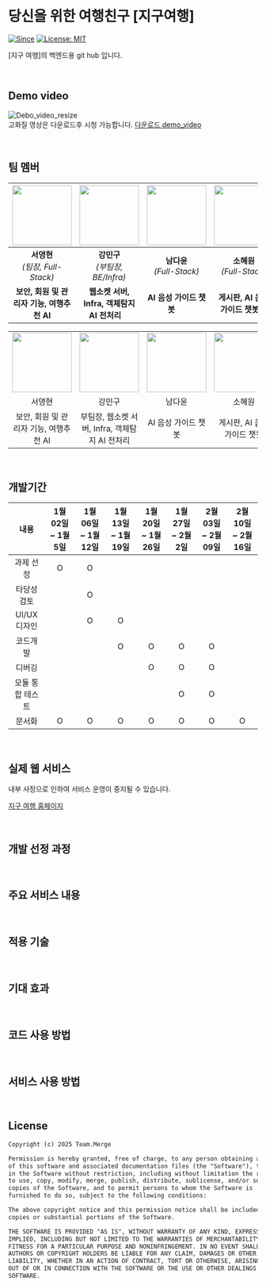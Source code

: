 # 당신을 위한 여행친구 [지구여행]

[![Since](https://img.shields.io/badge/since-2025.01.02-333333.svg)](https://github.com/Team-Merge/jigu_travel)
[![License: MIT](https://img.shields.io/badge/License-MIT-yellow.svg)](https://github.com/Team-Merge/jigu_travel/blob/develop/LICENSE)


[지구 여행]의 백엔드용 git hub 입니다.

<br>

## Demo video
![Debo_video_resize](https://github.com/user-attachments/assets/ff9c3792-7c9b-4257-b2e9-107d7fd6765a)
<br>
고화질 영상은 다운로드후 시청 가능합니다. [다운로드 demo_video](https://github.com/Team-Merge/jigu_travel/raw/develop/demo_video.mp4)

<br>

## 팀 멤버
| <a href="https://github.com/Lucky-SeoYounghyun"><img src="https://github.com/Lucky-SeoYounghyun.png?size=120" width="120"/></a> | <a href="https://github.com/rkdalsrn555"><img src="https://github.com/rkdalsrn555.png?size=120" width="120"/></a> | <a href="https://github.com/dayoonn"><img src="https://github.com/dayoonn.png?size=120" width="120"/></a> | <a href="https://github.com/ekdha235"><img src="https://github.com/ekdha235.png?size=120" width="120"/></a> | <a href="https://github.com/Dah222"><img src="https://github.com/Dah222.png?size=120" width="120"/></a> | <a href="https://github.com/YJH0501"><img src="https://github.com/YJH0501.png?size=120" width="120"/></a> |
|:----------------------------------------------------------------------------------------------------:|:-------------------------------------------------------------------------------:|:---------------------------------------------------------------------------------:|:---------------------------------------------------------------------:|:-------------------------------------------------------------------------------------:|:-------------------------------------------------------------------------------------:|
| **서영현** <br/> *(팀장, Full-Stack)* | **강민구** <br/> *(부팀장, BE/Infra)* | **남다윤** <br/> *(Full-Stack)* | **소혜원** <br/> *(Full-Stack)* | **안다희** <br/> *(Full-Stack)* | **양준형** <br/> *(Full-Stack)* |
| **보안, 회원 및 관리자 기능, 여행추천 AI** | **웹소켓 서버, Infra, 객체탐지 AI 전처리**&nbsp;&nbsp;&nbsp;&nbsp; | **AI 음성 가이드 챗봇** &nbsp;&nbsp;&nbsp;&nbsp;| **게시판, AI 음성 가이드 챗봇**&nbsp;&nbsp;&nbsp;&nbsp; | **웹소켓, 여행 추천 AI, 위치기반 추천 시스템**&nbsp;&nbsp;&nbsp;&nbsp; | **Yolo, 객체 탐지** &nbsp;&nbsp;&nbsp;&nbsp;|
<table style="width:100%; text-align:center;">
    <tr>
        <td><a href="https://github.com/Lucky-SeoYounghyun"><img src="https://github.com/Lucky-SeoYounghyun.png?size=120" width="120"/></a></td>
        <td><a href="https://github.com/rkdalsrn555"><img src="https://github.com/rkdalsrn555.png?size=120" width="120"/></a></td>
        <td><a href="https://github.com/dayoonn"><img src="https://github.com/dayoonn.png?size=120" width="120"/></a></td>
        <td><a href="https://github.com/ekdha235"><img src="https://github.com/ekdha235.png?size=120" width="120"/></a></td>
        <td><a href="https://github.com/Dah222"><img src="https://github.com/Dah222.png?size=120" width="120"/></a></td>
        <td><a href="https://github.com/YJH0501"><img src="https://github.com/YJH0501.png?size=120" width="120"/></a></td>
    </tr>
    <tr>
        <td>서영현</td>
        <td>강민구</td>
        <td>남다윤</td>
        <td>소혜원</td>
        <td>안다희</td>
        <td>양준형</td>
    </tr>
    <tr>
        <td style="width:16%">보안, 회원 및 관리자 기능, 여행추천 AI</td>
        <td style="width:16%">부팀장, 웹소켓 서버, Infra, 객체탐지 AI 전처리</td>
        <td style="width:16%">AI 음성 가이드 챗봇</td>
        <td style="width:16%">게시판, AI 음성 가이드 챗봇</td>
        <td style="width:16%">웹소캣, 여행 추천 AI, 위치기반 추천 시스템</td>
        <td style="width:16%">Yolo, 객체 탐지</td>
    </tr>
</table>

<br>

## 개발기간
|      내용      | 1월 02일 ~ 1월 5일 | 1월 06일 ~ 1월 12일 | 1월 13일 ~ 1월 19일 | 1월 20일 ~ 1월 26일 | 1월 27일 ~ 2월 2일 | 2월 03일 ~ 2월 09일 | 2월 10일 ~ 2월 16일 |
|:--------------:|:-----------------:|:------------------:|:------------------:|:------------------:|:------------------:|:------------------:|:------------------:|
|    과제 선정    |         O         |          O         |                    |                    |                    |                    |                    |
|   타당성 검토   |                   |          O         |                    |                    |                    |                    |                    |
|   UI/UX디자인   |                   |          O         |          O         |                    |                    |                    |                    |
|    코드개발     |                   |                    |          O         |          O         |          O         |          O         |                    |
|     디버깅      |                   |                    |                    |          O         |          O         |          O         |                    |
| 모듈 통합 테스트 |                   |                    |                    |                    |          O         |          O         |                    |
|     문서화      |         O         |          O         |          O         |          O         |          O         |          O         |          O         |

<br>

## 실제 웹 서비스
내부 사정으로 인하여 서비스 운영이 중지될 수 있습니다.

[지구 여행 홈페이지](https://jigu-travel.kro.kr/home)

<br>

## 개발 선정 과정


<br>

## 주요 서비스 내용


<br>

## 적용 기술


<br>

## 기대 효과


<br>

## 코드 사용 방법


<br>

## 서비스 사용 방법


<br>

## License

```html
Copyright (c) 2025 Team.Merge

Permission is hereby granted, free of charge, to any person obtaining a copy
of this software and associated documentation files (the "Software"), to deal
in the Software without restriction, including without limitation the rights
to use, copy, modify, merge, publish, distribute, sublicense, and/or sell
copies of the Software, and to permit persons to whom the Software is
furnished to do so, subject to the following conditions:

The above copyright notice and this permission notice shall be included in all
copies or substantial portions of the Software.

THE SOFTWARE IS PROVIDED "AS IS", WITHOUT WARRANTY OF ANY KIND, EXPRESS OR
IMPLIED, INCLUDING BUT NOT LIMITED TO THE WARRANTIES OF MERCHANTABILITY,
FITNESS FOR A PARTICULAR PURPOSE AND NONINFRINGEMENT. IN NO EVENT SHALL THE
AUTHORS OR COPYRIGHT HOLDERS BE LIABLE FOR ANY CLAIM, DAMAGES OR OTHER
LIABILITY, WHETHER IN AN ACTION OF CONTRACT, TORT OR OTHERWISE, ARISING FROM,
OUT OF OR IN CONNECTION WITH THE SOFTWARE OR THE USE OR OTHER DEALINGS IN THE
SOFTWARE.
```
